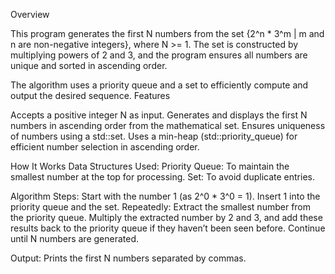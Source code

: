 Overview

This program generates the first N numbers from the set {2^n * 3^m | m and n are non-negative integers}, where N >= 1. The set is constructed by multiplying powers of 2 and 3, and the program ensures all numbers are unique and sorted in ascending order.

The algorithm uses a priority queue and a set to efficiently compute and output the desired sequence.
Features

Accepts a positive integer N as input.
Generates and displays the first N numbers in ascending order from the mathematical set.
Ensures uniqueness of numbers using a std::set.
Uses a min-heap (std::priority_queue) for efficient number selection in ascending order.

How It Works
Data Structures Used:
    Priority Queue: To maintain the smallest number at the top for processing.
    Set: To avoid duplicate entries.

Algorithm Steps:
    Start with the number 1 (as 2^0 * 3^0 = 1).
    Insert 1 into the priority queue and the set.
    Repeatedly:
        Extract the smallest number from the priority queue.
        Multiply the extracted number by 2 and 3, and add these results back to the priority queue if they haven’t been seen before.
        Continue until N numbers are generated.

Output:
    Prints the first N numbers separated by commas.
